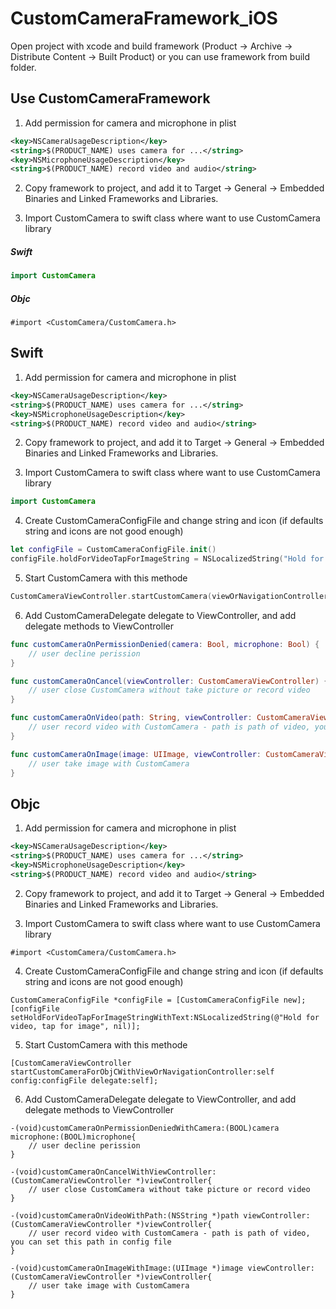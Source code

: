 # CustomCameraFramework_iOS

Open project with xcode and build framework (Product -> Archive -> Distribute Content -> Built Product) or you can use framework from build folder.

## Use CustomCameraFramework

1. Add permission for camera and microphone in plist
```xml
<key>NSCameraUsageDescription</key>
<string>$(PRODUCT_NAME) uses camera for ...</string>
<key>NSMicrophoneUsageDescription</key>
<string>$(PRODUCT_NAME) record video and audio</string>
```
2. Copy framework to project, and add it to Target -> General -> Embedded Binaries and Linked Frameworks and Libraries.

3. Import CustomCamera to swift class where want to use CustomCamera library
##### Swift
```swift
import CustomCamera
```
##### Objc
```objc
#import <CustomCamera/CustomCamera.h>
```

## Swift

1. Add permission for camera and microphone in plist
```xml
<key>NSCameraUsageDescription</key>
<string>$(PRODUCT_NAME) uses camera for ...</string>
<key>NSMicrophoneUsageDescription</key>
<string>$(PRODUCT_NAME) record video and audio</string>
```
2. Copy framework to project, and add it to Target -> General -> Embedded Binaries and Linked Frameworks and Libraries.
 
3. Import CustomCamera to swift class where want to use CustomCamera library
```swift
import CustomCamera
```
4. Create CustomCameraConfigFile and change string and icon (if defaults string and icons are not good enough)
```swift
let configFile = CustomCameraConfigFile.init() 
configFile.holdForVideoTapForImageString = NSLocalizedString("Hold for video, tap for image", comment: "")
```
5. Start CustomCamera with this methode
```swift
CustomCameraViewController.startCustomCamera(viewOrNavigationController: self, config: configFile, delegate: self)
```
6. Add CustomCameraDelegate delegate to ViewController, and add delegate methods to ViewController
```swift
func customCameraOnPermissionDenied(camera: Bool, microphone: Bool) {
	// user decline perission
}

func customCameraOnCancel(viewController: CustomCameraViewController) {
	// user close CustomCamera without take picture or record video
}

func customCameraOnVideo(path: String, viewController: CustomCameraViewController) {
	// user record video with CustomCamera - path is path of video, you can set this path in config file
}

func customCameraOnImage(image: UIImage, viewController: CustomCameraViewController) {
	// user take image with CustomCamera
}
```

## Objc

1. Add permission for camera and microphone in plist
```xml
<key>NSCameraUsageDescription</key>
<string>$(PRODUCT_NAME) uses camera for ...</string>
<key>NSMicrophoneUsageDescription</key>
<string>$(PRODUCT_NAME) record video and audio</string>
```
2. Copy framework to project, and add it to Target -> General -> Embedded Binaries and Linked Frameworks and Libraries.
 
3. Import CustomCamera to swift class where want to use CustomCamera library
```objc
#import <CustomCamera/CustomCamera.h>
```
4. Create CustomCameraConfigFile and change string and icon (if defaults string and icons are not good enough)
```objc
CustomCameraConfigFile *configFile = [CustomCameraConfigFile new];
[configFile setHoldForVideoTapForImageStringWithText:NSLocalizedString(@"Hold for video, tap for image", nil)];
```
5. Start CustomCamera with this methode
```objc
[CustomCameraViewController startCustomCameraForObjCWithViewOrNavigationController:self config:configFile delegate:self];
```
6. Add CustomCameraDelegate delegate to ViewController, and add delegate methods to ViewController
```objc
-(void)customCameraOnPermissionDeniedWithCamera:(BOOL)camera microphone:(BOOL)microphone{
	// user decline perission
}

-(void)customCameraOnCancelWithViewController:(CustomCameraViewController *)viewController{
	// user close CustomCamera without take picture or record video
}

-(void)customCameraOnVideoWithPath:(NSString *)path viewController:(CustomCameraViewController *)viewController{
	// user record video with CustomCamera - path is path of video, you can set this path in config file
}

-(void)customCameraOnImageWithImage:(UIImage *)image viewController:(CustomCameraViewController *)viewController{
	// user take image with CustomCamera
}
```
